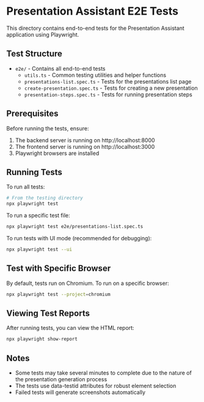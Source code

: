 # Presentation Assistant E2E Tests

This directory contains end-to-end tests for the Presentation Assistant application using Playwright.

## Test Structure

- `e2e/` - Contains all end-to-end tests
  - `utils.ts` - Common testing utilities and helper functions
  - `presentations-list.spec.ts` - Tests for the presentations list page
  - `create-presentation.spec.ts` - Tests for creating a new presentation
  - `presentation-steps.spec.ts` - Tests for running presentation steps

## Prerequisites

Before running the tests, ensure:

1. The backend server is running on http://localhost:8000
2. The frontend server is running on http://localhost:3000
3. Playwright browsers are installed

## Running Tests

To run all tests:

```bash
# From the testing directory
npx playwright test
```

To run a specific test file:

```bash
npx playwright test e2e/presentations-list.spec.ts
```

To run tests with UI mode (recommended for debugging):

```bash
npx playwright test --ui
```

## Test with Specific Browser

By default, tests run on Chromium. To run on a specific browser:

```bash
npx playwright test --project=chromium
```

## Viewing Test Reports

After running tests, you can view the HTML report:

```bash
npx playwright show-report
```

## Notes

- Some tests may take several minutes to complete due to the nature of the presentation generation process
- The tests use data-testid attributes for robust element selection
- Failed tests will generate screenshots automatically 